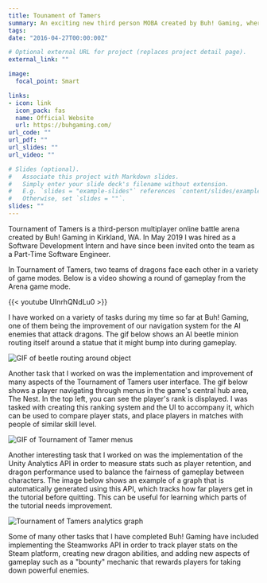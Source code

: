 ```yaml
---
title: Tounament of Tamers
summary: An exciting new third person MOBA created by Buh! Gaming, where you pilot a dragon into multiplayer combat.
tags:
date: "2016-04-27T00:00:00Z"

# Optional external URL for project (replaces project detail page).
external_link: ""

image:
  focal_point: Smart

links:
- icon: link
  icon_pack: fas
  name: Official Website
  url: https://buhgaming.com/
url_code: ""
url_pdf: ""
url_slides: ""
url_video: ""

# Slides (optional).
#   Associate this project with Markdown slides.
#   Simply enter your slide deck's filename without extension.
#   E.g. `slides = "example-slides"` references `content/slides/example-slides.md`.
#   Otherwise, set `slides = ""`.
slides: ""
---
```


Tournament of Tamers is a third-person multiplayer online battle arena created by Buh! Gaming in Kirkland, WA. In May 2019 I was hired as a Software Development Intern and have since been invited onto the team as a Part-Time Software Engineer.

In Tournament of Tamers, two teams of dragons face each other in a variety of game modes. Below is a video showing a round of gameplay from the Arena game mode. 

{{< youtube UInrhQNdLu0 >}}

I have worked on a variety of tasks during my time so far at Buh! Gaming, one of them being the improvement of our navigation system for the AI enemies that attack dragons. The gif below shows an AI beetle minion routing itself around a statue that it might bump into during gameplay.

![GIF of beetle routing around object](/img/tournament/beetle.gif)

Another task that I worked on was the implementation and improvement of many aspects of the Tournament of Tamers user interface. The gif below shows a player navigating through menus in the game's central hub area, The Nest. In the top left, you can see the player's rank is displayed. I was tasked with creating this ranking system and the UI to accompany it, which can be used to compare player stats, and place players in matches with people of similar skill level.

![GIF of Tournament of Tamer menus](/img/tournament/menu.gif)

Another interesting task that I worked on was the implementation of the Unity Analytics API in order to measure stats such as player retention, and dragon performance used to balance the fairness of gameplay between characters. The image below shows an example of a graph that is automatically generated using this API, which tracks how far players get in the tutorial before quitting. This can be useful for learning which parts of the tutorial needs improvement. 

![Tournament of Tamers analytics graph](/img/tournament/analytics.PNG)

Some of many other tasks that I have completed Buh! Gaming have included implementing the Steamworks API in order to track player stats on the Steam platform, creating new dragon abilities, and adding new aspects of gameplay such as a "bounty" mechanic that rewards players for taking down powerful enemies.
